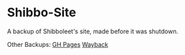 # Shibbo-Site

A backup of Shibboleet's site, made before it was shutdown.

Other Backups:
[GH Pages](https://lord-giganticus.github.io/Shibbo-Site/)
[Wayback](https://web.archive.org/web/http://shibboleet.us.to/)
